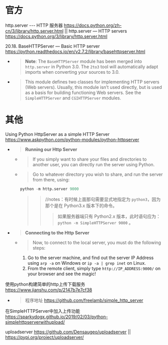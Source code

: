 
# 官方

http.server --- HTTP 服务器 https://docs.python.org/zh-cn/3/library/http.server.html || http.server — HTTP servers https://docs.python.org/3/library/http.server.html

20.18. BaseHTTPServer — Basic HTTP server https://python.readthedocs.io/en/v2.7.2/library/basehttpserver.html
- > **Note**: The `BaseHTTPServer` module has been merged into `http.server` in Python 3.0. The `2to3` tool will automatically adapt imports when converting your sources to 3.0.
- > This module defines two classes for implementing HTTP servers (Web servers). Usually, this module isn’t used directly, but is used as a basis for building functioning Web servers. See the `SimpleHTTPServer` and `CGIHTTPServer` modules.

# 其他

Using Python HttpServer as a simple HTTP Server https://www.askpython.com/python-modules/python-httpserver
- > **Running our Http Server**
  * > If you simply want to share your files and directories to another user, you can directly run the server using Python.
  * > Go to whatever directory you wish to share, and run the server from there, using:
    ```py
    python -m http.server 9000
    ```
    >> //notes：有时候上面那句需要显式地指定为 `python3`，因为那个是在 Python3.x 版本下的命令。
    >>> 如果服务器端只有 Python2.x 版本，此时语句应为：`python -m SimpleHTTPServer 9000` 。
- > **Connecting to the Http Server**
  * > Now, to connect to the local server, you must do the following steps:
    1. Go to the server machine, and find out the server IP Address using `arp -a` on Windows or `ip -a | grep inet` on Linux.
    2. From the remote client, simply type `http://IP_ADDRESS:9000/` on your browser and see the magic!

使用python构建简单的http上传下载服务 https://www.jianshu.com/p/2147b7e7cf38
- > 程序地址 https://github.com/freelamb/simple_http_server

在SimpleHTTPServer中加入上传功能 https://sparkydogx.github.io/2019/02/03/python-simplehttpserverwithupload/

uploadserver https://github.com/Densaugeo/uploadserver || https://pypi.org/project/uploadserver/

